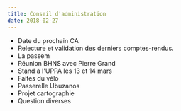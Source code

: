 ```yaml
---
title: Conseil d'administration
date: 2018-02-27
---
```


-   Date du prochain CA
-   Relecture et validation des derniers comptes-rendus.
-   La passem
-   Réunion BHNS avec Pierre Grand
-   Stand à l'UPPA les 13 et 14 mars
-   Faites du vélo
-   Passerelle Ubuzanos
-   Projet cartographie
-   Question diverses
